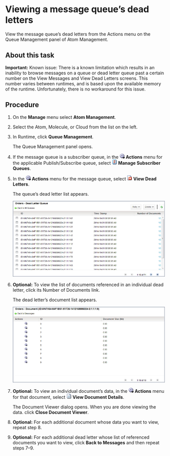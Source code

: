 # Viewing a message queue’s dead letters 

<head>
  <meta name="guidename" content="Integration"/>
  <meta name="context" content="GUID-377ebad6-13c7-46fa-be21-a4302dd79a8b"/>
</head>


View the message queue’s dead letters from the Actions menu on the Queue Management panel of Atom Management.

## About this task

**Important:** Known issue: There is a known limitation which results in an inability to browse messages on a queue or dead letter queue past a certain number on the View Messages and View Dead Letters screens. This number varies between runtimes, and is based upon the available memory of the runtime. Unfortunately, there is no workaround for this issue.

## Procedure

1.  On the **Manage** menu select **Atom Management**.

2.  Select the Atom, Molecule, or Cloud from the list on the left.

3.  In Runtime, click **Queue Management**.

    The Queue Management panel opens.

4.  If the message queue is a subscriber queue, in the **![](../Images/main-ic-gear-blue-and-arrow-black-16_188e61d7-2204-48ad-b085-15fa4a70615d.jpg) Actions** menu for the applicable Publish/Subscribe queue, select **![](../Images/main-ic-document-with-two-red-checkmarks-16_839b7a6c-7f81-4605-8fea-034697f24074.jpg) Manage Subscriber Queues**.

5.  In the **![gear icon.](../Images/main-ic-gear-blue-and-arrow-black-16_188e61d7-2204-48ad-b085-15fa4a70615d.jpg) Actions** menu for the message queue, select **![gear icon.](../Images/main-ic-document-with-white-x-on-red-square-16_9b1ad410-5831-49c7-b268-953710b5c571.jpg) View Dead Letters**.

    The queue’s dead letter list appears.

    ![Dead Letters panel.](../Images/manage-ds-shared-queue-server-settings-dlq_51128a0e-ed75-4226-9c65-fedacd3fbd6d.jpg)

6.  **Optional:** To view the list of documents referenced in an individual dead letter, click its Number of Documents link.

    The dead letter’s document list appears.

    ![View Documents panel.](../Images/manage-ds-shared-queue-server-settings-docs_0e386cf0-5b7a-4d1c-b03a-b487307cc8ba.jpg)

7.  **Optional:** To view an individual document’s data, in the **![](../Images/main-ic-gear-blue-and-arrow-black-16_188e61d7-2204-48ad-b085-15fa4a70615d.jpg) Actions** menu for that document, select **![](../Images/main-ic-document-with-circled-i-16_5f23e683-d38c-4755-80cc-bfbb5891ffd3.jpg) View Document Details**.

    The Document Viewer dialog opens. When you are done viewing the data. click **Close Document Viewer**.

8.  **Optional:** For each additional document whose data you want to view, repeat step 8.

9. **Optional:** For each additional dead letter whose list of referenced documents you want to view, click **Back to Messages** and then repeat steps 7–9.